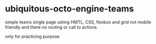 # ubiquitous-octo-engine-teams


simple teams single page usting HMTL, CSS, flexbox and grid
not mobile friendly and there no routing or call to actions.

only for practicing purpose 

